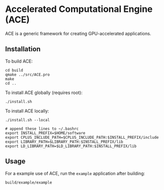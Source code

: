 # Accelerated Computational Engine (ACE)

ACE is a generic framework for creating GPU-accelerated applications.

## Installation

To build ACE:
```
cd build
qmake ../src/ACE.pro
make
cd ..
```

To install ACE globally (requires root):
```
./install.sh
```

To install ACE locally:
```
./install.sh --local

# append these lines to ~/.bashrc
export INSTALL_PREFIX=$HOME/software
export CPLUS_INCLUDE_PATH=$CPLUS_INCLUDE_PATH:$INSTALL_PREFIX/include
export LIBRARY_PATH=$LIBRARY_PATH:$INSTALL_PREFIX/lib
export LD_LIBRARY_PATH=$LD_LIBRARY_PATH:$INSTALL_PREFIX/lib
```

## Usage

For a example use of ACE, run the `example` application after building:
```
build/example/example
```
